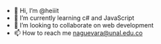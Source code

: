 - 👋 Hi, I’m @heiiit
- 🌱 I’m currently learning c# and JavaScript
- 💞️ I’m looking to collaborate on web development
- 📫 How to reach me naguevara@unal.edu.co
